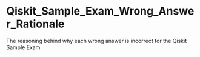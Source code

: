 # Qiskit_Sample_Exam_Wrong_Answer_Rationale
The reasoning behind why each wrong answer is incorrect for the Qiskit Sample Exam
